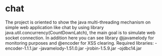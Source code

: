 chat
====
The project is oriented to show the java multi-threading mechanism on simple web application like chat 
by using library java.util.concurrency(CountDownLatch), the main goal is to simulate web socket connection.
In addition here you can see library @javamelody for monitoring purposes and  @encoder for XSS clearing.
Required libraries:
	-encoder-1.1.1.jar
	-javamelody-1.51.0.jar
	-jrobin-1.5.9.jar
	-ojdbc14.jar
